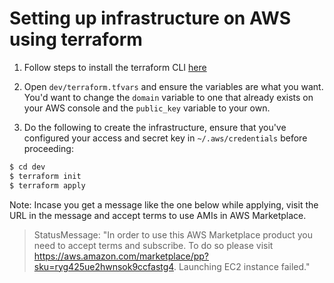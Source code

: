 # Setting up infrastructure on AWS using terraform
1. Follow steps to install the terraform CLI [here](https://www.terraform.io/intro/getting-started/install.html)

2. Open `dev/terraform.tfvars` and ensure the variables are what you want. You'd want to change the `domain` variable to one that already exists on your AWS console and the `public_key` variable to your own.

3. Do the following to create the infrastructure, ensure that you've configured your access and secret key in `~/.aws/credentials` before proceeding:
```sh
$ cd dev
$ terraform init
$ terraform apply
```
Note: Incase you get a message like the one below while applying, visit the URL in the message and accept terms to use AMIs in AWS Marketplace.
> StatusMessage: "In order to use this AWS Marketplace product you need to accept terms and subscribe. To do so please visit https://aws.amazon.com/marketplace/pp?sku=ryg425ue2hwnsok9ccfastg4. Launching EC2 instance failed."

